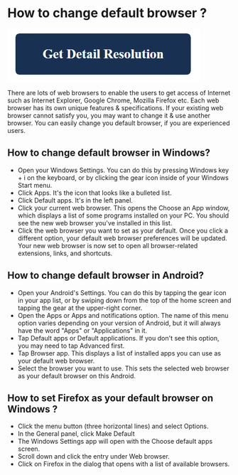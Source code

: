 # How to change default browser ?

[![How to change default browser](blue.png)](https://icncomputer.com/how-to-change-default-browser/)

There are lots of web browsers to enable the users to get access of Internet such as Internet Explorer, Google Chrome, Mozilla Firefox etc. Each web browser has its own unique features & specifications. If your existing web browser cannot satisfy you, you may want to change it & use another browser. You can easily change you default browser, if you are experienced users. 

## How to change default browser in Windows?

* Open your Windows Settings. You can do this by pressing Windows key + i on the keyboard, or by clicking the gear icon inside of your Windows Start menu.
* Click Apps. It's the icon that looks like a bulleted list.
* Click Default apps. It's in the left panel.
* Click your current web browser. This opens the Choose an App window, which displays a list of some programs installed on your PC. You should see the new web browser you've installed in this list.
* Click the web browser you want to set as your default. Once you click a different option, your default web browser preferences will be updated. Your new web browser is now set to open all browser-related extensions, links, and shortcuts.

## How to change default browser in Android?

* Open your Android's Settings. You can do this by tapping the gear icon in your app list, or by swiping down from the top of the home screen and tapping the gear at the upper-right corner.
* Open the Apps or Apps and notifications option. The name of this menu option varies depending on your version of Android, but it will always have the word "Apps" or "Applications" in it.
* Tap Default apps or Default applications. If you don't see this option, you may need to tap Advanced first.
* Tap Browser app. This displays a list of installed apps you can use as your default web browser.
* Select the browser you want to use. This sets the selected web browser as your default browser on this Android.

## How to set Firefox as your default browser on Windows ?

* Click the menu button (three horizontal lines) and select Options.
* In the General panel, click Make Default
* The Windows Settings app will open with the Choose default apps screen.
* Scroll down and click the entry under Web browser.
* Click on Firefox in the dialog that opens with a list of available browsers.
